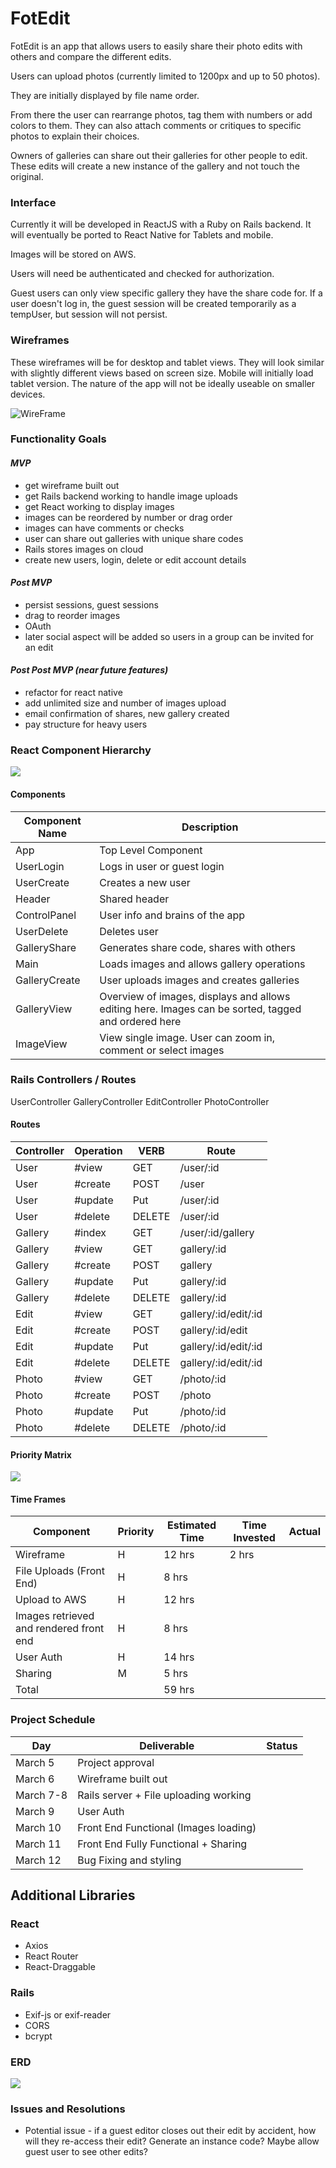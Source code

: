 # FotEdit

FotEdit is an app that allows users to easily share their photo edits with others and compare the different edits. 

Users can upload photos (currently limited to 1200px and up to 50 photos).

They are initially displayed by file name order.

From there the user can rearrange photos, tag them with numbers or add colors to them. They can also attach comments or critiques to specific photos to explain their choices.

Owners of galleries can share out their galleries for other people to edit. These edits will create a new instance of the gallery and not touch the original.

### Interface

Currently it will be developed in ReactJS with a Ruby on Rails backend. It will eventually be ported to React Native for Tablets and mobile.

Images will be stored on AWS.

Users will need be authenticated and checked for authorization.

Guest users can only view specific gallery they have the share code for. If a user doesn't log in, the guest session will be created temporarily as a tempUser, but session will not persist.

### Wireframes 

These wireframes will be for desktop and tablet views. They will look similar with slightly different views based on screen size. Mobile will initially load tablet version. The nature of the app will not be ideally useable on smaller devices.

![WireFrame](./assets/FotEdit_WireFrame.jpg)

### Functionality Goals

#### *MVP*

- get wireframe built out
- get Rails backend working to handle image uploads
- get React working to display images
- images can be reordered by number or drag order
- images can have comments or checks
- user can share out galleries with unique share codes
- Rails stores images on cloud 
- create new users, login, delete or edit account details

#### *Post MVP*

- persist sessions, guest sessions
- drag to reorder images
- OAuth 
- later social aspect will be added so users in a group can be invited for an edit

#### *Post Post MVP (near future features)*

- refactor for react native
- add unlimited size and number of images upload
- email confirmation of shares, new gallery created
- pay structure for heavy users


### React Component Hierarchy

![](./assets/React_Component_Diagram.jpg)

#### Components
| Component Name | Description         |
|----------------|---------------------|
| App            | Top Level Component |
| UserLogin      | Logs in user or guest login |
| UserCreate     | Creates a new user |
| Header         | Shared header      |
| ControlPanel   | User info and brains of the app |
| UserDelete     | Deletes user        |
| GalleryShare   | Generates share code, shares with others |
| Main           | Loads images and allows gallery operations |
| GalleryCreate  | User uploads images and creates galleries |
| GalleryView    | Overview of images, displays and allows editing here. Images can be sorted, tagged and ordered here |
| ImageView      | View single image. User can zoom in, comment or select images | 


### Rails Controllers / Routes 

UserController
GalleryController
EditController
PhotoController

#### Routes

| Controller | Operation | VERB | Route |
|-------|---------|------------|---------|
| User  | #view | GET | /user/:id|
| User | #create | POST | /user |
| User | #update | Put | /user/:id |
| User | #delete | DELETE | /user/:id |
| Gallery | #index | GET | /user/:id/gallery
| Gallery | #view | GET | gallery/:id|
| Gallery | #create | POST | gallery |
| Gallery | #update | Put | gallery/:id |
| Gallery | #delete | DELETE | gallery/:id |
| Edit  | #view | GET | gallery/:id/edit/:id|
| Edit | #create | POST | gallery/:id/edit |
| Edit | #update | Put | gallery/:id/edit/:id |
| Edit | #delete | DELETE | gallery/:id/edit/:id |
| Photo  | #view | GET | /photo/:id|
| Photo | #create | POST | /photo |
| Photo | #update | Put | /photo/:id |
| Photo | #delete | DELETE | /photo/:id |


#### Priority Matrix
![](./assets/FotEdit_PriorityMaxtrix.jpg)

#### Time Frames
| Component | Priority | Estimated Time | Time Invested | Actual |
|-----|-----|------|------|------|
| Wireframe | H | 12 hrs | 2 hrs | |
| File Uploads (Front End) | H | 8 hrs | | |
| Upload to AWS | H | 12 hrs | | | 
| Images retrieved and rendered front end | H | 8 hrs | | |
| User Auth | H | 14 hrs | | |
| Sharing | M | 5 hrs | | |
| Total | | 59 hrs | | |

### Project Schedule
| Day | Deliverable | Status |
|------|------------|------------|
| March 5 | Project approval | |
| March 6 | Wireframe built out | |
| March 7-8 | Rails server + File uploading working | |
| March 9 | User Auth | | 
| March 10 | Front End Functional (Images loading) | |
| March 11 | Front End Fully Functional + Sharing | |
| March 12 | Bug Fixing and styling | |


## Additional Libraries
### React

- Axios
- React Router 
- React-Draggable


### Rails

- Exif-js or exif-reader
- CORS
- bcrypt

### ERD

![](./assets/FotEdit_ERD.jpg)

### Issues and Resolutions

- Potential issue - if a guest editor closes out their edit by accident, how will they re-access their edit? Generate an instance code? Maybe allow guest user to see other edits?
